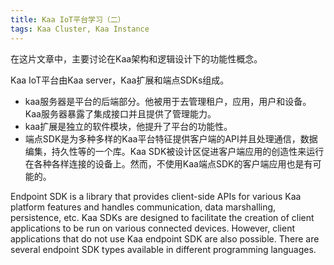 ```yaml
---
title: Kaa IoT平台学习（二） 
tags: Kaa Cluster, Kaa Instance
---
```


在这片文章中，主要讨论在Kaa架构和逻辑设计下的功能性概念。

Kaa IoT平台由Kaa server，Kaa扩展和端点SDKs组成。

 - kaa服务器是平台的后端部分。他被用于去管理租户，应用，用户和设备。Kaa服务器暴露了集成接口并且提供了管理能力。
 - kaa扩展是独立的软件模块，他提升了平台的功能性。
 - 端点SDK是为多种多样的Kaa平台特征提供客户端的API并且处理通信，数据编集，持久性等的一个库。Kaa SDK被设计区促进客户端应用的创造性来运行在各种各样连接的设备上。然而，不使用Kaa端点SDK的客户端应用也是有可能的。

Endpoint SDK is a library that provides client-side APIs for various Kaa platform features and handles communication, data marshalling, persistence, etc. Kaa SDKs are designed to facilitate the creation of client applications to be run on various connected devices. However, client applications that do not use Kaa endpoint SDK are also possible. There are several endpoint SDK types available in different programming languages.
